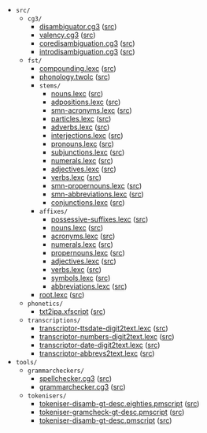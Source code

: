 * `src/`
    * `cg3/`
        * [disambiguator.cg3](src-cg3-disambiguator.cg3.html) ([src](https://github.com/giellalt/lang-smn/blob/main/src/cg3/disambiguator.cg3))
        * [valency.cg3](src-cg3-valency.cg3.html) ([src](https://github.com/giellalt/lang-smn/blob/main/src/cg3/valency.cg3))
        * [coredisambiguation.cg3](src-cg3-coredisambiguation.cg3.html) ([src](https://github.com/giellalt/lang-smn/blob/main/src/cg3/coredisambiguation.cg3))
        * [introdisambiguation.cg3](src-cg3-introdisambiguation.cg3.html) ([src](https://github.com/giellalt/lang-smn/blob/main/src/cg3/introdisambiguation.cg3))
    * `fst/`
        * [compounding.lexc](src-fst-compounding.lexc.html) ([src](https://github.com/giellalt/lang-smn/blob/main/src/fst/compounding.lexc))
        * [phonology.twolc](src-fst-phonology.twolc.html) ([src](https://github.com/giellalt/lang-smn/blob/main/src/fst/phonology.twolc))
        * `stems/`
            * [nouns.lexc](src-fst-stems-nouns.lexc.html) ([src](https://github.com/giellalt/lang-smn/blob/main/src/fst/stems/nouns.lexc))
            * [adpositions.lexc](src-fst-stems-adpositions.lexc.html) ([src](https://github.com/giellalt/lang-smn/blob/main/src/fst/stems/adpositions.lexc))
            * [smn-acronyms.lexc](src-fst-stems-smn-acronyms.lexc.html) ([src](https://github.com/giellalt/lang-smn/blob/main/src/fst/stems/smn-acronyms.lexc))
            * [particles.lexc](src-fst-stems-particles.lexc.html) ([src](https://github.com/giellalt/lang-smn/blob/main/src/fst/stems/particles.lexc))
            * [adverbs.lexc](src-fst-stems-adverbs.lexc.html) ([src](https://github.com/giellalt/lang-smn/blob/main/src/fst/stems/adverbs.lexc))
            * [interjections.lexc](src-fst-stems-interjections.lexc.html) ([src](https://github.com/giellalt/lang-smn/blob/main/src/fst/stems/interjections.lexc))
            * [pronouns.lexc](src-fst-stems-pronouns.lexc.html) ([src](https://github.com/giellalt/lang-smn/blob/main/src/fst/stems/pronouns.lexc))
            * [subjunctions.lexc](src-fst-stems-subjunctions.lexc.html) ([src](https://github.com/giellalt/lang-smn/blob/main/src/fst/stems/subjunctions.lexc))
            * [numerals.lexc](src-fst-stems-numerals.lexc.html) ([src](https://github.com/giellalt/lang-smn/blob/main/src/fst/stems/numerals.lexc))
            * [adjectives.lexc](src-fst-stems-adjectives.lexc.html) ([src](https://github.com/giellalt/lang-smn/blob/main/src/fst/stems/adjectives.lexc))
            * [verbs.lexc](src-fst-stems-verbs.lexc.html) ([src](https://github.com/giellalt/lang-smn/blob/main/src/fst/stems/verbs.lexc))
            * [smn-propernouns.lexc](src-fst-stems-smn-propernouns.lexc.html) ([src](https://github.com/giellalt/lang-smn/blob/main/src/fst/stems/smn-propernouns.lexc))
            * [smn-abbreviations.lexc](src-fst-stems-smn-abbreviations.lexc.html) ([src](https://github.com/giellalt/lang-smn/blob/main/src/fst/stems/smn-abbreviations.lexc))
            * [conjunctions.lexc](src-fst-stems-conjunctions.lexc.html) ([src](https://github.com/giellalt/lang-smn/blob/main/src/fst/stems/conjunctions.lexc))
        * `affixes/`
            * [possessive-suffixes.lexc](src-fst-affixes-possessive-suffixes.lexc.html) ([src](https://github.com/giellalt/lang-smn/blob/main/src/fst/affixes/possessive-suffixes.lexc))
            * [nouns.lexc](src-fst-affixes-nouns.lexc.html) ([src](https://github.com/giellalt/lang-smn/blob/main/src/fst/affixes/nouns.lexc))
            * [acronyms.lexc](src-fst-affixes-acronyms.lexc.html) ([src](https://github.com/giellalt/lang-smn/blob/main/src/fst/affixes/acronyms.lexc))
            * [numerals.lexc](src-fst-affixes-numerals.lexc.html) ([src](https://github.com/giellalt/lang-smn/blob/main/src/fst/affixes/numerals.lexc))
            * [propernouns.lexc](src-fst-affixes-propernouns.lexc.html) ([src](https://github.com/giellalt/lang-smn/blob/main/src/fst/affixes/propernouns.lexc))
            * [adjectives.lexc](src-fst-affixes-adjectives.lexc.html) ([src](https://github.com/giellalt/lang-smn/blob/main/src/fst/affixes/adjectives.lexc))
            * [verbs.lexc](src-fst-affixes-verbs.lexc.html) ([src](https://github.com/giellalt/lang-smn/blob/main/src/fst/affixes/verbs.lexc))
            * [symbols.lexc](src-fst-affixes-symbols.lexc.html) ([src](https://github.com/giellalt/lang-smn/blob/main/src/fst/affixes/symbols.lexc))
            * [abbreviations.lexc](src-fst-affixes-abbreviations.lexc.html) ([src](https://github.com/giellalt/lang-smn/blob/main/src/fst/affixes/abbreviations.lexc))
        * [root.lexc](src-fst-root.lexc.html) ([src](https://github.com/giellalt/lang-smn/blob/main/src/fst/root.lexc))
    * `phonetics/`
        * [txt2ipa.xfscript](src-phonetics-txt2ipa.xfscript.html) ([src](https://github.com/giellalt/lang-smn/blob/main/src/phonetics/txt2ipa.xfscript))
    * `transcriptions/`
        * [transcriptor-ttsdate-digit2text.lexc](src-transcriptions-transcriptor-ttsdate-digit2text.lexc.html) ([src](https://github.com/giellalt/lang-smn/blob/main/src/transcriptions/transcriptor-ttsdate-digit2text.lexc))
        * [transcriptor-numbers-digit2text.lexc](src-transcriptions-transcriptor-numbers-digit2text.lexc.html) ([src](https://github.com/giellalt/lang-smn/blob/main/src/transcriptions/transcriptor-numbers-digit2text.lexc))
        * [transcriptor-date-digit2text.lexc](src-transcriptions-transcriptor-date-digit2text.lexc.html) ([src](https://github.com/giellalt/lang-smn/blob/main/src/transcriptions/transcriptor-date-digit2text.lexc))
        * [transcriptor-abbrevs2text.lexc](src-transcriptions-transcriptor-abbrevs2text.lexc.html) ([src](https://github.com/giellalt/lang-smn/blob/main/src/transcriptions/transcriptor-abbrevs2text.lexc))
* `tools/`
    * `grammarcheckers/`
        * [spellchecker.cg3](tools-grammarcheckers-spellchecker.cg3.html) ([src](https://github.com/giellalt/lang-smn/blob/main/tools/grammarcheckers/spellchecker.cg3))
        * [grammarchecker.cg3](tools-grammarcheckers-grammarchecker.cg3.html) ([src](https://github.com/giellalt/lang-smn/blob/main/tools/grammarcheckers/grammarchecker.cg3))
    * `tokenisers/`
        * [tokeniser-disamb-gt-desc.eighties.pmscript](tools-tokenisers-tokeniser-disamb-gt-desc.eighties.pmscript.html) ([src](https://github.com/giellalt/lang-smn/blob/main/tools/tokenisers/tokeniser-disamb-gt-desc.eighties.pmscript))
        * [tokeniser-gramcheck-gt-desc.pmscript](tools-tokenisers-tokeniser-gramcheck-gt-desc.pmscript.html) ([src](https://github.com/giellalt/lang-smn/blob/main/tools/tokenisers/tokeniser-gramcheck-gt-desc.pmscript))
        * [tokeniser-disamb-gt-desc.pmscript](tools-tokenisers-tokeniser-disamb-gt-desc.pmscript.html) ([src](https://github.com/giellalt/lang-smn/blob/main/tools/tokenisers/tokeniser-disamb-gt-desc.pmscript))
